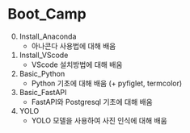 # Boot_Camp

0.  Install_Anaconda
    - 아나콘다 사용법에 대해 배움
1.  Install_VScode
    - VScode 설치방법에 대해 배움
2.  Basic_Python
    - Python 기초에 대해 배움 (+ pyfiglet, termcolor)
3.  Basic_FastAPI
    - FastAPI와 Postgresql 기초에 대해 배움
4.  YOLO
    - YOLO 모델을 사용하여 사진 인식에 대해 배움
